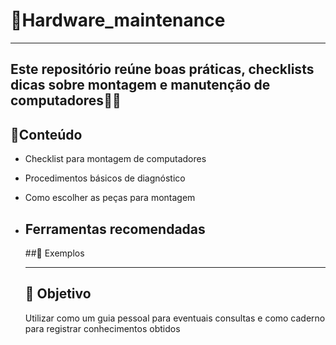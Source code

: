 # 🔧Hardware_maintenance
---
Este repositório reúne boas práticas, checklists dicas sobre **montagem e manutenção de computadores**👨‍💻
---
## 📑Conteúdo
- Checklist para montagem de computadores
- Procedimentos básicos de diagnóstico
- Como escolher as peças para montagem
- Ferramentas recomendadas
  ---
  ##📸 Exemplos

  ---
  ## 🚀 Objetivo
  Utilizar como um guia pessoal para eventuais consultas e como caderno para registrar conhecimentos obtidos
